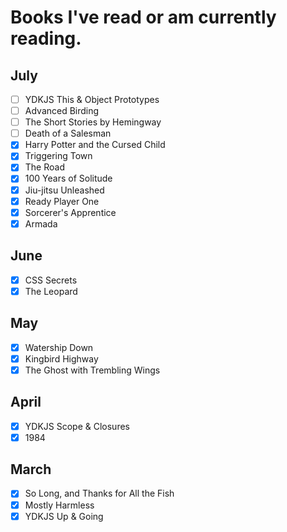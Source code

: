 # Books I've read or am currently reading.

## July

- [ ] YDKJS This & Object Prototypes
- [ ] Advanced Birding
- [ ] The Short Stories by Hemingway
- [ ] Death of a Salesman
- [x] Harry Potter and the Cursed Child
- [x] Triggering Town
- [x] The Road
- [x] 100 Years of Solitude
- [x] Jiu-jitsu Unleashed
- [x] Ready Player One
- [x] Sorcerer's Apprentice
- [x] Armada

## June

- [x] CSS Secrets
- [x] The Leopard

## May

- [x] Watership Down
- [x] Kingbird Highway
- [x] The Ghost with Trembling Wings

## April

- [x] YDKJS Scope & Closures
- [x] 1984

## March

- [x] So Long, and Thanks for All the Fish
- [x] Mostly Harmless
- [x] YDKJS Up & Going
